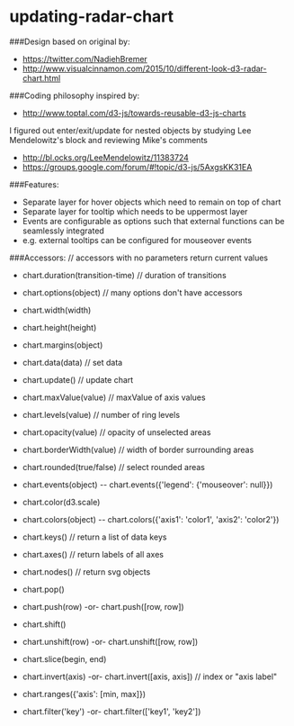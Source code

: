 # updating-radar-chart

###Design based on original by:
- https://twitter.com/NadiehBremer
- http://www.visualcinnamon.com/2015/10/different-look-d3-radar-chart.html

###Coding philosophy inspired by:
- http://www.toptal.com/d3-js/towards-reusable-d3-js-charts

I figured out enter/exit/update for nested objects by studying Lee Mendelowitz's block and reviewing Mike's comments
- http://bl.ocks.org/LeeMendelowitz/11383724
- https://groups.google.com/forum/#!topic/d3-js/5AxgsKK31EA

###Features:
- Separate layer for hover objects which need to remain on top of chart
- Separate layer for tooltip which needs to be uppermost layer
- Events are configurable as options such that external functions can be seamlessly integrated
 - e.g. external tooltips can be configured for mouseover events

###Accessors:
// accessors with no parameters return current values
- chart.duration(transition-time) // duration of transitions
- chart.options(object) // many options don't have accessors
- chart.width(width)
- chart.height(height)
- chart.margins(object)

- chart.data(data) // set data
- chart.update() // update chart

- chart.maxValue(value) // maxValue of axis values
- chart.levels(value) // number of ring levels
- chart.opacity(value) // opacity of unselected areas
- chart.borderWidth(value) // width of border surrounding areas
- chart.rounded(true/false) // select rounded areas
- chart.events(object) -- chart.events({'legend': {'mouseover': null}})

- chart.color(d3.scale)
- chart.colors(object) -- chart.colors({'axis1': 'color1', 'axis2': 'color2'})

- chart.keys() // return a list of data keys
- chart.axes() // return labels of all axes
- chart.nodes() // return svg objects

- chart.pop()
- chart.push(row) -or- chart.push([row, row])
- chart.shift()
- chart.unshift(row) -or- chart.unshift([row, row])
- chart.slice(begin, end)

- chart.invert(axis) -or- chart.invert([axis, axis]) // index or "axis label"
- chart.ranges({'axis': [min, max]}) 
- chart.filter('key') -or- chart.filter(['key1', 'key2'])
